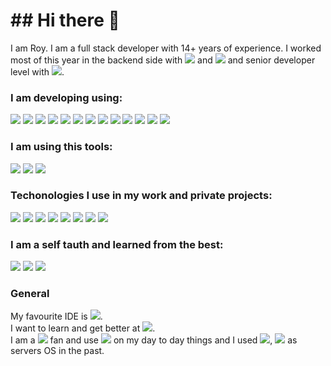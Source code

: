 <h1>## Hi there 👋</h1>

I am Roy. I am a full stack developer with 14+ years of experience. I worked most of this year in the backend side with <img src="https://img.shields.io/badge/PHP-777BB4?style=for-the-badge&logo=php&logoColor=white" /> and 
<img src="https://img.shields.io/badge/MySQL-005C84?style=for-the-badge&logo=mysql&logoColor=white" /> and senior developer level with <img src="https://img.shields.io/badge/Drupal-0678BE?style=for-the-badge&logo=drupal&logoColor=white" />.

<h3>I am developing using:</h3>
<img src="https://img.shields.io/badge/CSS3-1572B6?style=for-the-badge&logo=css3&logoColor=white" />
<img src="https://img.shields.io/badge/HTML5-E34F26?style=for-the-badge&logo=html5&logoColor=white" />
<img src="https://img.shields.io/badge/JavaScript-323330?style=for-the-badge&logo=javascript&logoColor=F7DF1E" />
<img src="https://img.shields.io/badge/PHP-777BB4?style=for-the-badge&logo=php&logoColor=white" />
<img src="https://img.shields.io/badge/MongoDB-4EA94B?style=for-the-badge&logo=mongodb&logoColor=white" />
<img src="https://img.shields.io/badge/MySQL-005C84?style=for-the-badge&logo=mysql&logoColor=white" />
<img src="https://img.shields.io/badge/Bootstrap-563D7C?style=for-the-badge&logo=bootstrap&logoColor=white" />
<img src="https://img.shields.io/badge/Drupal-0678BE?style=for-the-badge&logo=drupal&logoColor=white" />
<img src="https://img.shields.io/badge/Express%20js-000000?style=for-the-badge&logo=express&logoColor=white" />
<img src="https://img.shields.io/badge/Node%20js-339933?style=for-the-badge&logo=nodedotjs&logoColor=white" />
<img src="https://img.shields.io/badge/React-20232A?style=for-the-badge&logo=react&logoColor=61DAFB" />
<img src="https://img.shields.io/badge/Sass-CC6699?style=for-the-badge&logo=sass&logoColor=white" />
<img src="https://img.shields.io/badge/Vue%20js-35495E?style=for-the-badge&logo=vuedotjs&logoColor=4FC08D" />


<h3>I am using this tools:</h3>
<img src="https://img.shields.io/badge/ChatGPT-74aa9c?style=for-the-badge&logo=openai&logoColor=white" />
<img src="https://img.shields.io/badge/Heroku-430098?style=for-the-badge&logo=heroku&logoColor=white" />
<img src="https://img.shields.io/badge/Postman-FF6C37?style=for-the-badge&logo=Postman&logoColor=white" />

<h3>Techonologies I use in my work and private projects:</h3>
<img src="https://img.shields.io/badge/Apache-D22128?style=for-the-badge&logo=Apache&logoColor=white" />
<img src="https://img.shields.io/badge/axios-671ddf?&style=for-the-badge&logo=axios&logoColor=white" />
<img src="https://img.shields.io/badge/JWT-000000?style=for-the-badge&logo=JSON%20web%20tokens&logoColor=white" />
<img src="https://img.shields.io/badge/next%20js-000000?style=for-the-badge&logo=nextdotjs&logoColor=white" />
<img src="https://img.shields.io/badge/npm-CB3837?style=for-the-badge&logo=npm&logoColor=white" />
<img src="https://img.shields.io/badge/react%20table-FF4154?style=for-the-badge&logo=react%20table&logoColor=white" />
<img src="https://img.shields.io/badge/React_Router-CA4245?style=for-the-badge&logo=react-router&logoColor=white" />
<img src="https://img.shields.io/badge/GIT-E44C30?style=for-the-badge&logo=git&logoColor=white" />

<h3>I am a self tauth and learned from the best:</h3>
<img src="https://img.shields.io/badge/W3Schools-04AA6D?style=for-the-badge&logo=W3Schools&logoColor=white" />
<img src="https://img.shields.io/badge/Coursera-0056D2?style=for-the-badge&logo=Coursera&logoColor=white" />
<img src="https://img.shields.io/badge/Udemy-EC5252?style=for-the-badge&logo=Udemy&logoColor=white" />

<h3>General</h3>
My favourite IDE is <img src="http://img.shields.io/badge/-PHPStorm-181717?style=for-the-badge&logo=phpstorm&logoColor=white" />.<br/>
I want to learn and get better at <img src="https://img.shields.io/badge/React_Native-20232A?style=for-the-badge&logo=react&logoColor=61DAFB" />.<br/>
I am a <img src="https://img.shields.io/badge/Linux-FCC624?style=for-the-badge&logo=linux&logoColor=black" /> fan and use <img src="https://img.shields.io/badge/Ubuntu-E95420?style=for-the-badge&logo=ubuntu&logoColor=white" /> on my day to day things and I used <img src="https://img.shields.io/badge/Cent%20OS-262577?style=for-the-badge&logo=CentOS&logoColor=white" />, <img src="https://img.shields.io/badge/Debian-A81D33?style=for-the-badge&logo=debian&logoColor=white" /> as servers OS in the past.<br/>


<!--
**kerroy/kerroy** is a ✨ _special_ ✨ repository because its `README.md` (this file) appears on your GitHub profile.

Here are some ideas to get you started:

- 🔭 I’m currently working on ...
- 🌱 I’m currently learning ...
- 👯 I’m looking to collaborate on ...
- 🤔 I’m looking for help with ...
- 💬 Ask me about ...
- 📫 How to reach me: ...
- 😄 Pronouns: ...
- ⚡ Fun fact: ...
-->
